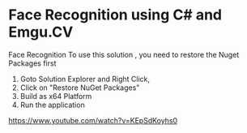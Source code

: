 #  Face Recognition using C# and Emgu.CV 
Face Recognition 
To use this solution , you need to restore the Nuget Packages first
1. Goto Solution Explorer and Right Click, 
2. Click on "Restore NuGet Packages"
3. Build as x64 Platform
4. Run the application

https://www.youtube.com/watch?v=KEpSdKoyhs0

